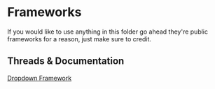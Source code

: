 # Frameworks

If you would like to use anything in this folder go ahead they're public frameworks for a reason, just make sure to credit.

## Threads & Documentation

[Dropdown Framework](https://onetap.su/threads/release-dropdown-framework-script-development-related.12945/)
